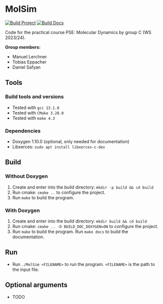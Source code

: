 # MolSim

[![Build Project](https://github.com/ManuelLerchner/MolSim-WS23-24/actions/workflows/build-project.yml/badge.svg)](https://github.com/ManuelLerchner/MolSim-WS23-24/actions/workflows/build-project.yml)
[![Build Docs](https://github.com/ManuelLerchner/MolSim-WS23-24/actions/workflows/build-docs.yml/badge.svg)](https://github.com/ManuelLerchner/MolSim-WS23-24/actions/workflows/build-docs.yml)

Code for the practical course PSE: Molecular Dynamics by group C (WS 2023/24).

**Group members:**

- Manuel Lerchner
- Tobias Eppacher
- Daniel Safyan

## Tools

### Build tools and versions

- Tested with `gcc 13.1.0`
- Tested with `CMake 3.28.0`
- Tested with `make 4.3`

### Dependencies

- Doxygen 1.10.0 (optional, only needed for documentation)
- Libxerces: `sudo apt install libxerces-c-dev`

## Build

### Without Doxygen

1. Create and enter into the build directory: `mkdir -p build && cd build`
2. Run cmake: `cmake ..` to configure the project.
3. Run `make` to build the program.

### With Doxygen

1. Create and enter into the build directory: `mkdir build && cd build`
2. Run cmake: `cmake .. -D BUILD_DOC_DOXYGEN=ON` to configure the project.
3. Run `make` to build the program. Run `make docs` to build the documentation.

## Run

- Run `./MolSim <FILENAME>` to run the program. `<FILENAME>` is the path to the input file.

## Optional arguments

- TODO
